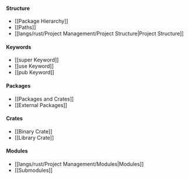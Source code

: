 #### Structure
- [[Package Hierarchy]]
- [[Paths]]
- [[langs/rust/Project Management/Project Structure|Project Structure]]

#### Keywords
- [[super Keyword]]
- [[use Keyword]]
- [[pub Keyword]]

#### Packages
- [[Packages and Crates]]
- [[External Packages]]

#### Crates
- [[Binary Crate]]
- [[Library Crate]]

#### Modules
- [[langs/rust/Project Management/Modules|Modules]]
- [[Submodules]]